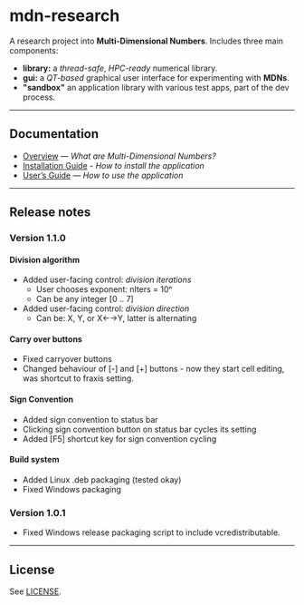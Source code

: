 # mdn-research

A research project into **Multi-Dimensional Numbers**.  Includes three main components:
* **library:** a _thread-safe_, _HPC-ready_ numerical library.
* **gui:** a _QT-based_ graphical user interface for experimenting with **MDNs**.
* **"sandbox"** an application library with various test apps, part of the dev process.

---

## Documentation

- [Overview](gui/help/overview.md) — *What are Multi-Dimensional Numbers?*
- [Installation Guide](gui/help/install.md) - *How to install the application*
- [User’s Guide](gui/help/guide.md) — *How to use the application*

---

## Release notes

### Version 1.1.0

#### Division algorithm

* Added user-facing control: *division iterations*
    * User chooses exponent: nIters = 10ⁿ
    * Can be any integer [0 .. 7]
* Added user-facing control: *division direction*
    * Can be: X, Y, or X←→Y, latter is alternating

#### Carry over buttons

* Fixed carryover buttons
* Changed behaviour of [-] and [+] buttons - now they start cell editing, was shortcut to fraxis setting.

#### Sign Convention

* Added sign convention to status bar
* Clicking sign convention button on status bar cycles its setting
* Added [F5] shortcut key for sign convention cycling

#### Build system

* Added Linux .deb packaging (tested okay)
* Fixed Windows packaging

### Version 1.0.1

* Fixed Windows release packaging script to include vcredistributable.


---

## License

See [LICENSE](license.md).
